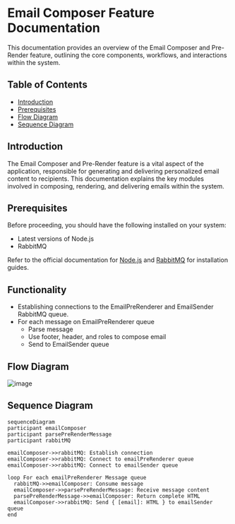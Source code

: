 # Email Composer Feature Documentation

This documentation provides an overview of the Email Composer and Pre-Render feature, outlining the core components, workflows, and interactions within the system.

## Table of Contents

- [Introduction](#introduction)
- [Prerequisites](#prerequisites)
- [Flow Diagram](#flow-diagram)
- [Sequence Diagram](#sequence-diagram)

## Introduction

The Email Composer and Pre-Render feature is a vital aspect of the application, responsible for generating and delivering personalized email content to recipients. This documentation explains the key modules involved in composing, rendering, and delivering emails within the system.

## Prerequisites

Before proceeding, you should have the following installed on your system:

- Latest versions of Node.js
- RabbitMQ

Refer to the official documentation for [Node.js](https://nodejs.org/) and
[RabbitMQ](https://www.rabbitmq.com/monitoring.html) for installation guides.

## Functionality

- Establishing connections to the EmailPreRenderer and EmailSender RabbitMQ queue.
- For each message on EmailPreRenderer queue
  - Parse message
  - Use footer, header, and roles to compose email
  - Send to EmailSender queue

## Flow Diagram

![image](https://github.com/ocodista/trampar-de-casa/assets/68869379/8c6d71de-06f0-41cc-9d6b-83fbb64f061c)

## Sequence Diagram

```mermaid
sequenceDiagram
participant emailComposer
participant parsePreRenderMessage
participant rabbitMQ

emailComposer->>rabbitMQ: Establish connection
emailComposer->>rabbitMQ: Connect to emailPreRenderer queue
emailComposer->>rabbitMQ: Connect to emailSender queue

loop For each emailPreRenderer Message queue
  rabbitMQ->>emailComposer: Consume message
  emailComposer->>parsePreRenderMessage: Receive message content
  parsePreRenderMessage->>emailComposer: Return complete HTML
  emailComposer->>rabbitMQ: Send { [email]: HTML } to emailSender queue
end
```
